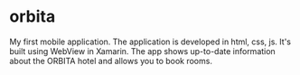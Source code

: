 # orbita
My first mobile application. The application is developed in html, css, js. It's built using WebView in Xamarin.
The app shows up-to-date information about the ORBITA hotel and allows you to book rooms.

